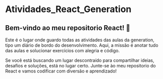 # Atividades_React_Generation

<h2>Bem-vindo ao meu repositorio React! 🚀 </h2>
<p>
Este é o lugar onde guardo todas as atividades das aulas da generation,
tipo um diário de bordo do desenvolvimento. Aqui, a missão é anotar tudo das aulas e solucionar exercícios com alegria e código.
</p>
<p>
Se você está buscando um lugar descontraído para compartilhar ideias, 
desafios e soluções, está no lugar certo.
Junte-se ào meu repositorio do React e vamos codificar com diversão e aprendizado!
</p>

